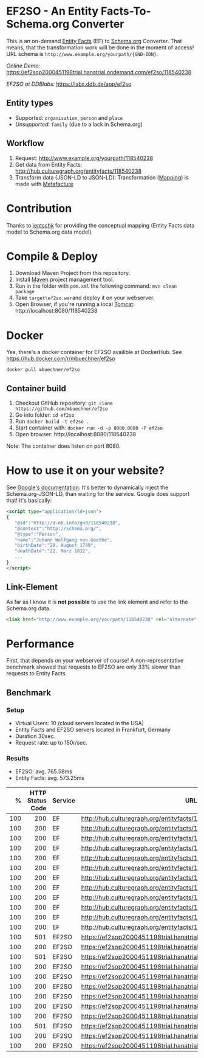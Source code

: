 # EF2SO - An Entity Facts-To-Schema.org Converter
This is an on-demand [Entity Facts](http://www.dnb.de/entityfacts) (EF) to [Schema.org](https://schema.org/) Converter. That means, that the transformation work will be done in the moment of access! URL schema is `http://www.example.org/yourpath/{GND-IDN}`.

*Online Demo:* https://ef2sop2000451198trial.hanatrial.ondemand.com/ef2so/118540238

*EF2SO at DDBlabs:* https://labs.ddb.de/app/ef2so
## Entity types
- Supported: `organisation`, `person` and `place`
- *Unsupported*: `family` (due to a lack in Schema.org)

## Workflow
1. Request: http://www.example.org/yourpath/118540238
2. Get data from Entity Facts: http://hub.culturegraph.org/entityfacts/118540238
3. Transform data (JSON-LD to JSON-LD): Transformation ([Mapping](src/main/resources/ef2so_transformation.xml)) is made with [Metafacture](https://github.com/metafacture/metafacture-core)

# Contribution
Thanks to [jentschk](https://github.com/jentschk) for providing the conceptual mapping (Entity Facts data model to Schema.org data model).

# Compile & Deploy
1. Download Maven Project from this repository.
2. Install [Maven](https://maven.apache.org/) project management tool.
3. Run in the folder with `pom.xml` the following command: `mvn clean package`
4. Take `target\ef2so.war`and deploy it on your webserver.
5. Open Browser, if you're running a local [Tomcat](http://tomcat.apache.org/): http://localhost:8080/118540238

# Docker
Yes, there's a docker container for EF2SO availible at DockerHub. See https://hub.docker.com/r/mbuechner/ef2so
```
docker pull mbuechner/ef2so
```
## Container build
1. Checkout GitHub repository: `git clone https://github.com/mbuechner/ef2so`
2. Go into folder: `cd ef2so`
3. Run `docker build -t ef2so .`
4. Start container with: `docker run -d -p 8080:8080 -P ef2so`
5. Open browser: http://localhost:8080/118540238
 
Note: The container does listen on port 8080.

# How to use it on your website?
See [Google's documentation](https://developers.google.com/search/docs/guides/intro-structured-data). It's better to dynamically inject the Schema.org-JSON-LD, than waiting for the service. Google does support that! It's basically:
```html
<script type="application/ld+json">
{
   "@id":"http://d-nb.info/gnd/118540238",
   "@context":"http://schema.org/",
   "@type":"Person",
   "name":"Johann Wolfgang von Goethe",
   "birthDate":"28. August 1749",
   "deathDate":"22. März 1832",
   ...
}
</script>
```

## Link-Element
As far as I know it is **not possible** to use the link element and refer to the Schema.org data.

````html
<link href="http://www.example.org/yourpath/118540238" rel="alternate" type="application/ld+json" />
````
# Performance
First, that depends on your webserver of course! A non-representative benchmark showed that requests to EF2SO are only 33% slower than requests to Entity Facts.

## Benchmark
### Setup
- Virtual Users: 10 (cloud servers located in the USA)
- Entity Facts and EF2SO servers located in Frankfurt, Germany
- Duration 30sec.
- Request rate: up to 150r/sec.

### Results
- EF2SO: avg. 765.58ms
- Entity Facts: avg. 573.25ms

| %   |HTTP Status Code| Service | URL                                                                  | LoadTime (ms) |
| ---:| --------------:| ------- | -------------------------------------------------------------------- | -------------:|
| 100 | 200            | EF      | http://hub.culturegraph.org/entityfacts/100025250                    |           520 |
| 100 | 200            | EF      | http://hub.culturegraph.org/entityfacts/100000193                    |           472 |
| 100 | 200            | EF      | http://hub.culturegraph.org/entityfacts/100001394                    |           555 |
| 100 | 200            | EF      | http://hub.culturegraph.org/entityfacts/100000355                    |           483 |
| 100 | 200            | EF      | http://hub.culturegraph.org/entityfacts/140585524                    |           569 |
| 100 | 200            | EF      | http://hub.culturegraph.org/entityfacts/100054102                    |           659 |
| 100 | 200            | EF      | http://hub.culturegraph.org/entityfacts/118577182                    |           543 |
| 100 | 200            | EF      | http://hub.culturegraph.org/entityfacts/100014704                    |           601 |
| 100 | 200            | EF      | http://hub.culturegraph.org/entityfacts/118540238                    |           629 |
| 100 | 200            | EF      | http://hub.culturegraph.org/entityfacts/118505556                    |           589 |
| 100 | 200            | EF      | http://hub.culturegraph.org/entityfacts/106220063                    |           659 |
| 100 | 200            | EF      | http://hub.culturegraph.org/entityfacts/100001467                    |           600 |
| 100 | 501            | EF2SO   | https://ef2sop2000451198trial.hanatrial.ondemand.com/ef2so/118505556 |           719 |
| 100 | 200            | EF2SO   | https://ef2sop2000451198trial.hanatrial.ondemand.com/ef2so/100000355 |           752 |
| 100 | 501            | EF2SO   | https://ef2sop2000451198trial.hanatrial.ondemand.com/ef2so/140585524 |           854 |
| 100 | 200            | EF2SO   | https://ef2sop2000451198trial.hanatrial.ondemand.com/ef2so/100001394 |           777 |
| 100 | 200            | EF2SO   | https://ef2sop2000451198trial.hanatrial.ondemand.com/ef2so/106220063 |           736 |
| 100 | 200            | EF2SO   | https://ef2sop2000451198trial.hanatrial.ondemand.com/ef2so/100000193 |           775 |
| 100 | 200            | EF2SO   | https://ef2sop2000451198trial.hanatrial.ondemand.com/ef2so/118540238 |           673 |
| 100 | 200            | EF2SO   | https://ef2sop2000451198trial.hanatrial.ondemand.com/ef2so/100054102 |           736 |
| 100 | 200            | EF2SO   | https://ef2sop2000451198trial.hanatrial.ondemand.com/ef2so/100025250 |           768 |
| 100 | 501            | EF2SO   | https://ef2sop2000451198trial.hanatrial.ondemand.com/ef2so/118577182 |           811 |
| 100 | 200            | EF2SO   | https://ef2sop2000451198trial.hanatrial.ondemand.com/ef2so/100001467 |           725 |
| 100 | 200            | EF2SO   | https://ef2sop2000451198trial.hanatrial.ondemand.com/ef2so/100014704 |           861 |
